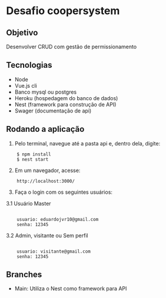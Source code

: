 # Desafio coopersystem 

## Objetivo 
Desenvolver CRUD com gestão de permissionamento

## Tecnologias
- Node
- Vue.js cli
- Banco mysql ou postgres
- Heroku (hospedagem do banco de dados)
- Nest (framework para construção de API)
- Swager (documentação de api)

## Rodando a aplicação

1. Pelo terminal, navegue até a pasta api e, dentro dela, digite:

```Terminal
    $ npm install
    $ nest start
```

2. Em um navegador, acesse:

```Terminal
    http://localhost:3000/
```

3. Faça o login com os seguintes usuários:

3.1 Usuário Master

```Terminal

    usuario: eduardojvr10@gmail.com
    senha: 12345
```

3.2 Admin, visitante ou Sem perfil

```Terminal

    usuario: visitante@gmail.com
    senha: 12345
```

## Branches
- Main: Utiliza o Nest como framework para API

